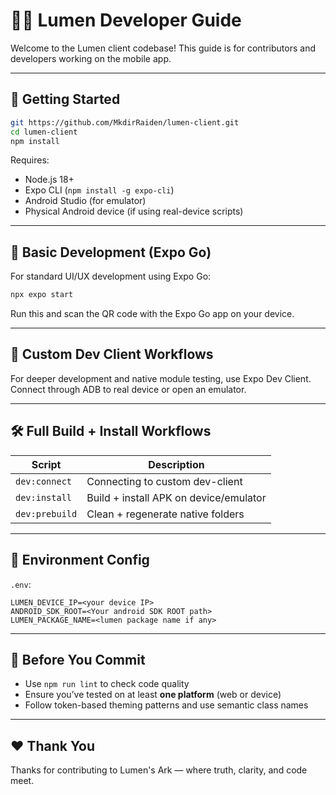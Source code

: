 # 👨‍💻 Lumen Developer Guide

Welcome to the Lumen client codebase! This guide is for contributors and developers working on the mobile app.

---

## 🚀 Getting Started

```bash
git https://github.com/MkdirRaiden/lumen-client.git
cd lumen-client
npm install
```

Requires:

- Node.js 18+
- Expo CLI (`npm install -g expo-cli`)
- Android Studio (for emulator)
- Physical Android device (if using real-device scripts)

---

## 🧪 Basic Development (Expo Go)

For standard UI/UX development using Expo Go:

```bash
npx expo start
```

Run this and scan the QR code with the Expo Go app on your device.

---

## 📲 Custom Dev Client Workflows

For deeper development and native module testing, use Expo Dev Client.
Connect through ADB to real device or open an emulator.

---

## 🛠 Full Build + Install Workflows

| Script         | Description                            |
| -------------- | -------------------------------------- |
| `dev:connect`  | Connecting to custom dev-client        |
| `dev:install`  | Build + install APK on device/emulator |
| `dev:prebuild` | Clean + regenerate native folders      |

---

## 📁 Environment Config

`.env`:

```env
LUMEN_DEVICE_IP=<your device IP>
ANDROID_SDK_ROOT=<Your android SDK ROOT path>
LUMEN_PACKAGE_NAME=<lumen package name if any>
```

---

## 🧼 Before You Commit

- Use `npm run lint` to check code quality
- Ensure you’ve tested on at least **one platform** (web or device)
- Follow token-based theming patterns and use semantic class names

---

## ❤️ Thank You

Thanks for contributing to Lumen's Ark — where truth, clarity, and code meet.
